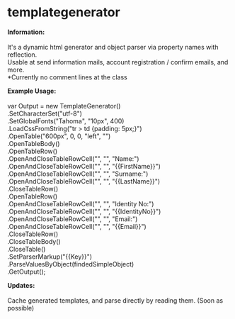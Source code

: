 # templategenerator

<b>Information:</b><br /><br />
It's a dynamic html generator and object parser via property names with reflection.<br />
Usable at send information mails, account registration / confirm emails, and more.<br />
*Currently no comment lines at the class

<b>Example Usage:</b><br /><br />
 var Output = new TemplateGenerator()<br />
.SetCharacterSet("utf-8")<br />
.SetGlobalFonts("Tahoma", "10px", 400)<br />
.LoadCssFromString("tr > td {padding: 5px;}")<br />
.OpenTable("600px", 0, 0, "left", "")<br />
.OpenTableBody()<br />
.OpenTableRow()<br />
.OpenAndCloseTableRowCell("", "", "Name:")<br />
.OpenAndCloseTableRowCell("", "", "{{FirstName}}")<br />
.OpenAndCloseTableRowCell("", "", "Surname:")<br />
.OpenAndCloseTableRowCell("", "", "{{LastName}}")<br />
.CloseTableRow()<br />
.OpenTableRow()<br />
.OpenAndCloseTableRowCell("", "", "Identity No:")<br />
.OpenAndCloseTableRowCell("", "", "{{IdentityNo}}")<br />
.OpenAndCloseTableRowCell("", "", "Email:")<br />
.OpenAndCloseTableRowCell("", "", "{{Email}}")<br />
.CloseTableRow()<br />
.CloseTableBody()<br />
.CloseTable()<br />
.SetParserMarkup("{{Key}}")<br />
.ParseValuesByObject(findedSimpleObject)<br />
.GetOutput();

<b>Updates:</b><br /><br />
Cache generated templates, and parse directly by reading them. (Soon as possible)
